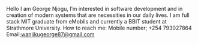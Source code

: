 Hello I am George Njogu, 
 I’m interested in software development and in creation of modern systems that are necessities in our daily lives.
 I am full stack MIT graduate from eMoblis and currently a BBIT student at Strathmore University.
How to reach me:
                 Mobile number; +254 793027864
                 Email;wanjikugeorge87@gmail.com


<!---
GeorgeNjogu/GeorgeNjogu is a ✨ special ✨ repository because its `README.md` (this file) appears on your GitHub profile.
You can click the Preview link to take a look at your changes.
--->
